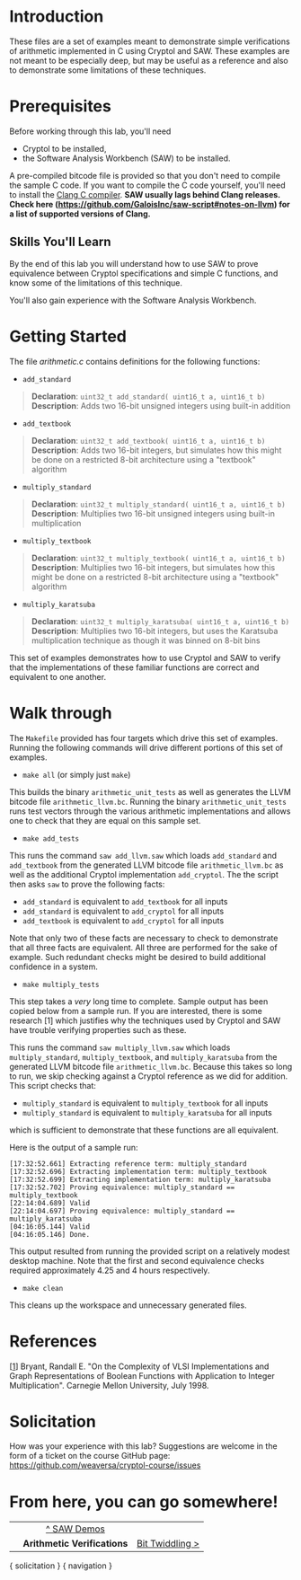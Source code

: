 # Introduction

These files are a set of examples meant to demonstrate simple
verifications of arithmetic implemented in C using Cryptol and
SAW. These examples are not meant to be especially deep, but may be
useful as a reference and also to demonstrate some limitations of
these techniques.

# Prerequisites

Before working through this lab, you'll need
  * Cryptol to be installed,
  * the Software Analysis Workbench (SAW) to be installed.
  
A pre-compiled bitcode file is provided so that you don't need to
compile the sample C code. If you want to compile the C code yourself,
you'll need to install the [Clang C
compiler](https://clang.llvm.org/). **SAW usually lags behind Clang
releases. Check here
(https://github.com/GaloisInc/saw-script#notes-on-llvm) for a list of
supported versions of Clang.**

## Skills You'll Learn

By the end of this lab you will understand how to use SAW to prove
equivalence between Cryptol specifications and simple C functions, and
know some of the limitations of this technique.

You'll also gain experience with the Software Analysis Workbench.

# Getting Started

The file *arithmetic.c* contains definitions for the following functions:

 * `add_standard`

  > __Declaration__: `uint32_t add_standard( uint16_t a, uint16_t b)`
  > __Description__: Adds two 16-bit unsigned integers using built-in addition

 * `add_textbook`
  > __Declaration__: `uint32_t add_textbook( uint16_t a, uint16_t b)`
  > __Description__: Adds two 16-bit integers, but simulates how this might be done on a restricted 8-bit architecture using a "textbook" algorithm

 * `multiply_standard`
  > __Declaration__: `uint32_t multiply_standard( uint16_t a, uint16_t b)`
  > __Description__: Multiplies two 16-bit unsigned integers using built-in multiplication

 * `multiply_textbook`
  > __Declaration__: `uint32_t multiply_textbook( uint16_t a, uint16_t b)`
  > __Description__: Multiplies two 16-bit integers, but simulates how this might be done on a restricted 8-bit architecture using a "textbook" algorithm

 * `multiply_karatsuba`
  > __Declaration__: `uint32_t multiply_karatsuba( uint16_t a, uint16_t b)`
  > __Description__: Multiplies two 16-bit integers, but uses the Karatsuba multiplication technique as though it was binned on 8-bit bins

This set of examples demonstrates how to use Cryptol and SAW to verify that the implementations of these familiar functions are correct and equivalent to one another.

# Walk through

The `Makefile` provided has four targets which drive this set of examples. Running the following commands will drive different portions of this set of examples.

* `make all` (or simply just `make`)

This builds the binary `arithmetic_unit_tests` as well as generates the LLVM bitcode file `arithmetic_llvm.bc`. Running the binary `arithmetic_unit_tests` runs test vectors through the various arithmetic implementations and allows one to check that they are equal on this sample set.

* `make add_tests`

This runs the command `saw add_llvm.saw` which loads `add_standard` and `add_textbook` from the generated LLVM bitcode file `arithmetic_llvm.bc` as well as the additional Cryptol implementation `add_cryptol`. The the script then asks `saw` to prove the following facts:

  - `add_standard` is equivalent to `add_textbook` for all inputs
  - `add_standard` is equivalent to `add_cryptol` for all inputs
  - `add_textbook` is equivalent to `add_cryptol` for all inputs

Note that only two of these facts are necessary to check to demonstrate that all three facts are equivalent. All three are performed for the sake of example. Such redundant checks might be desired to build additional confidence in a system.

* `make multiply_tests`

This step takes a *very* long time to complete. Sample output has been copied below from a sample run. If you are interested, there is some research [1] which justifies why the techniques used by Cryptol and SAW have trouble verifying properties such as these.

This runs the command `saw multiply_llvm.saw` which loads `multiply_standard`, `multiply_textbook`, and `multiply_karatsuba` from the generated LLVM bitcode file `arithmetic_llvm.bc`. Because this takes so long to run, we skip checking against a Cryptol reference as we did for addition. This script checks that:

  - `multiply_standard` is equivalent to `multiply_textbook` for all inputs
  - `multiply_standard` is equivalent to `multiply_karatsuba` for all inputs

which is sufficient to demonstrate that these functions are all equivalent.

Here is the output of a sample run:

    [17:32:52.661] Extracting reference term: multiply_standard
    [17:32:52.696] Extracting implementation term: multiply_textbook
    [17:32:52.699] Extracting implementation term: multiply_karatsuba
    [17:32:52.702] Proving equivalence: multiply_standard == multiply_textbook
    [22:14:04.689] Valid
    [22:14:04.697] Proving equivalence: multiply_standard == multiply_karatsuba
    [04:16:05.144] Valid
    [04:16:05.146] Done.

This output resulted from running the provided script on a relatively modest desktop machine. Note that the first and second equivalence checks required approximately 4.25 and 4 hours respectively.

* `make clean`

This cleans up the workspace and unnecessary generated files.

# References

[[1](https://ieeexplore.ieee.org/document/73590)] Bryant, Randall E. "On the Complexity of VLSI Implementations and Graph Representations of Boolean Functions with Application to Integer Multiplication". Carnegie Mellon University, July 1998.

# Solicitation

How was your experience with this lab? Suggestions are welcome in the
form of a ticket on the course GitHub page:
https://github.com/weaversa/cryptol-course/issues

# From here, you can go somewhere!

||||
|-:|:-:|-|
|| [ ^ SAW Demos](../Demos.md) ||
|| **Arithmetic Verifications** | [Bit Twiddling >](../Bittwiddling/Bittwiddling.md) |

{ solicitation }
{ navigation }
